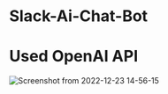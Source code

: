# Slack-Ai-Chat-Bot
# Used OpenAI API



![Screenshot from 2022-12-23 14-56-15](https://user-images.githubusercontent.com/107798155/209312432-aa1717e5-d19e-4f10-9f61-98a3d02b034c.png)
